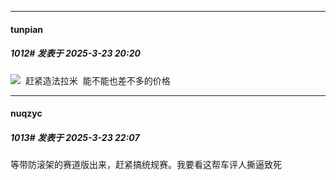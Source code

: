 ﻿
*****

####  tunpian  
##### 1012#       发表于 2025-3-23 20:20

<img src="https://static.saraba1st.com/image/smiley/face2017/067.png" referrerpolicy="no-referrer">  赶紧造法拉米  能不能也差不多的价格 


*****

####  nuqzyc  
##### 1013#       发表于 2025-3-23 22:07

等带防滚架的赛道版出来，赶紧搞统规赛。我要看这帮车评人撕逼致死

